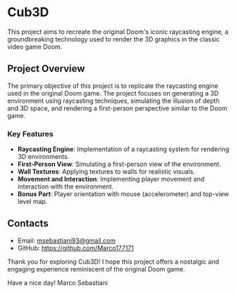 # Cub3D

This project aims to recreate the original Doom's iconic raycasting engine, a groundbreaking technology used to render the 3D graphics in the classic video game Doom.

## Project Overview

The primary objective of this project is to replicate the raycasting engine used in the original Doom game. The project focuses on generating a 3D environment using raycasting techniques, simulating the illusion of depth and 3D space, and rendering a first-person perspective similar to the Doom game.

### Key Features

- **Raycasting Engine**: Implementation of a raycasting system for rendering 3D environments.
- **First-Person View**: Simulating a first-person view of the environment.
- **Wall Textures**: Applying textures to walls for realistic visuals.
- **Movement and Interaction**: Implementing player movement and interaction with the environment.
- **Bonus Part**: Player orientation with mouse (accelerometer) and top-view level map.

## Contacts

- Email: msebastiani93@gmail.com
- GitHub: https://github.com/Marco177171

Thank you for exploring Cub3D! I hope this project offers a nostalgic and engaging experience reminiscent of the original Doom game.

Have a nice day!
Marco Sebastiani
